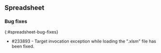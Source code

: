 ## Spreadsheet

### Bug fixes
{:#spreadsheet-bug-fixes}

* \#233893 - Target invocation exception while loading the ".xlsm" file has been fixed.